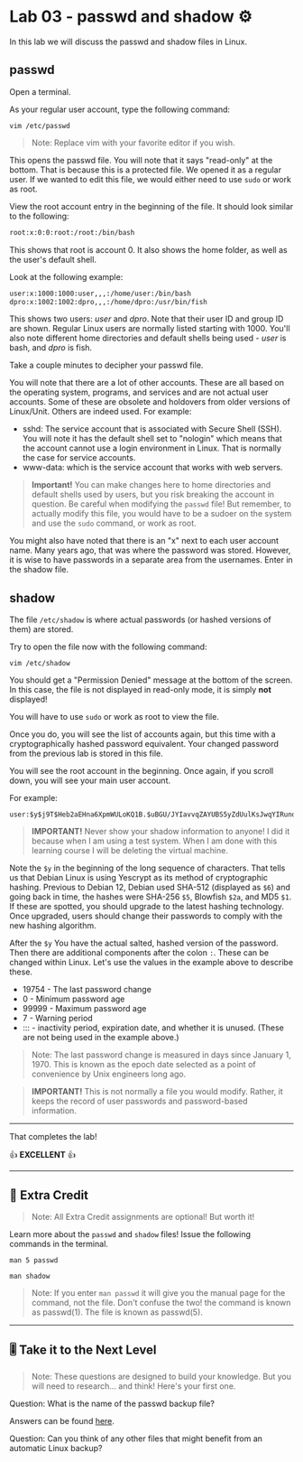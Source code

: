 # Lab 03 - passwd and shadow ⚙️

In this lab we will discuss the passwd and shadow files in Linux.

## passwd

Open a terminal.

As your regular user account, type the following command:

`vim /etc/passwd`

> Note: Replace vim with your favorite editor if you wish.

This opens the passwd file. You will note that it says "read-only" at the bottom. That is because this is a protected file. We opened it as a regular user. If we wanted to edit this file, we would either need to use `sudo` or work as root.

View the root account entry in the beginning of the file. It should look similar to the following:

```bash
root:x:0:0:root:/root:/bin/bash

```

This shows that root is account 0. It also shows the home folder, as well as the user's default shell.

Look at the following example:

```bash
user:x:1000:1000:user,,,:/home/user:/bin/bash
dpro:x:1002:1002:dpro,,,:/home/dpro:/usr/bin/fish

```

This shows two users: *user* and *dpro*. Note that their user ID and group ID are shown. Regular Linux users are normally listed starting with 1000. You'll also note different home directories and default shells being used - *user* is bash, and *dpro* is fish. 

Take a couple minutes to decipher your passwd file.

You will note that there are a lot of other accounts. These are all based on the operating system, programs, and services and are not actual user accounts. Some of these are obsolete and holdovers from older versions of Linux/Unit. Others are indeed used. For example:

- sshd: The service account that is associated with Secure Shell (SSH). You will note it has the default shell set to "nologin" which means that the account cannot use a login environment in Linux. That is normally the case for service accounts.
- www-data: which is the service account that works with web servers.

> **Important!** You can make changes here to home directories and default shells used by users, but you risk breaking the account in question. Be careful when modifying the `passwd` file! But remember, to actually modify this file, you would have to be a sudoer on the system and use the `sudo` command, or work as root.

You might also have noted that there is an "x" next to each user account name. Many years ago, that was where the password was stored. However, it is wise to have passwords in a separate area from the usernames. Enter in the shadow file.

## shadow

The file `/etc/shadow` is where actual passwords (or hashed versions of them) are stored.

Try to open the file now with the following command:

`vim /etc/shadow`

You should get a "Permission Denied" message at the bottom of the screen. In this case, the file is not displayed in read-only mode, it is simply **not** displayed!

You will have to use `sudo` or work as root to view the file.

Once you do, you will see the list of accounts again, but this time with a cryptographically hashed password equivalent. Your changed password from the previous lab is stored in this file.

You will see the root account in the beginning. Once again, if you scroll down, you will see your main user account.

For example:

```console
user:$y$j9T$Heb2aEHna6XpmWULoKQ1B.$uBGU/JYIavvqZAYUBS5yZdUulKsJwqYIRundF.cIgH3:19754:0:99999:7:::
```

> **IMPORTANT!** Never show your shadow information to anyone! I did it because when I am using a test system. When I am done with this learning course I will be deleting the virtual machine.

Note the `$y` in the beginning of the long sequence of characters. That tells us that Debian Linux is using Yescrypt as its method of cryptographic hashing. Previous to Debian 12, Debian used SHA-512 (displayed as `$6`) and going back in time, the hashes were SHA-256 `$5`, Blowfish `$2a`, and MD5 `$1`. If these are spotted, you should upgrade to the latest hashing technology. Once upgraded, users should change their passwords to comply with the new hashing algorithm.

After the `$y` You have the actual salted, hashed version of the password. Then there are additional components after the colon `:`. These can be changed within Linux. Let's use the values in the example above to describe these.

- 19754 - The last password change
- 0     - Minimum password age
- 99999 - Maximum password age
- 7     - Warning period
- :::   - inactivity period, expiration date, and whether it is unused. (These are not being used in the example above.)

> Note: The last password change is measured in days since January 1, 1970. This is known as the epoch date selected as a point of convenience by Unix engineers long ago.

> **IMPORTANT!** This is not normally a file you would modify. Rather, it keeps the record of user passwords and password-based information.
---
That completes the lab!

👍 **EXCELLENT** 👍

---

## 📃 Extra Credit

> Note: All Extra Credit assignments are optional! But worth it!

Learn more about the `passwd` and `shadow` files! Issue the following commands in the terminal.

`man 5 passwd`

`man shadow`

> Note: If you enter `man passwd` it will give you the manual page for the command, not the file. Don't confuse the two! the command is known as passwd(1). The file is known as passwd(5).

---

## 🎚️ Take it to the Next Level

> Note: These questions are designed to build your knowledge. But you will need to research... and think! Here's your first one.

Question: What is the name of the passwd backup file?

Answers can be found [here](../../z-more-stuff/next-level-answers.md#lab-03).

Question: Can you think of any other files that might benefit from an automatic Linux backup?
